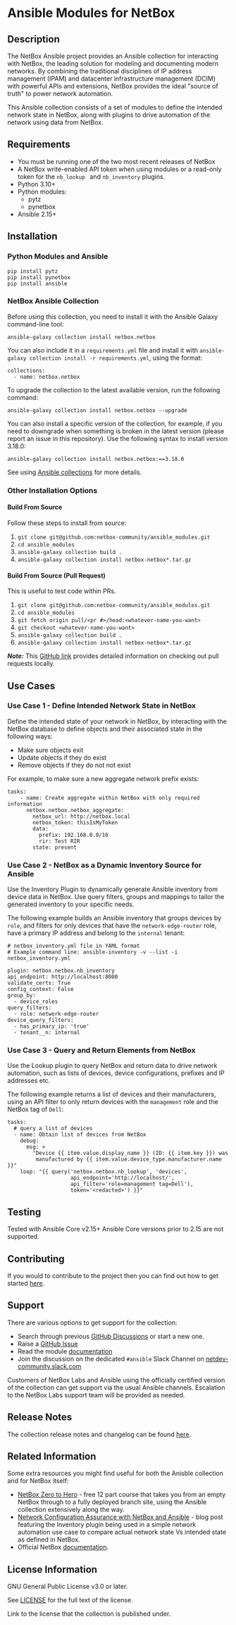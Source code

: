 # Ansible Modules for NetBox

## Description
The NetBox Ansible project provides an Ansible collection for interacting with NetBox, the leading solution for modeling and documenting modern networks. By combining the traditional disciplines of IP address management (IPAM) and datacenter infrastructure management (DCIM) with powerful APIs and extensions, NetBox provides the ideal "source of truth" to power network automation.

This Ansible collection consists of a set of modules to define the intended network state in NetBox, along with plugins to drive automation of the network using data from NetBox.

## Requirements

- You must be running one of the two most recent releases of NetBox
- A NetBox write-enabled API token when using modules or a read-only token for the `nb_lookup ` and `nb_inventory` plugins.
- Python 3.10+
- Python modules:
  - pytz
  - pynetbox
- Ansible 2.15+

## Installation

### Python Modules and Ansible
```
pip install pytz
pip install pynetbox
pip install ansible
```

### NetBox Ansible Collection
Before using this collection, you need to install it with the Ansible Galaxy command-line tool:

```
ansible-galaxy collection install netbox.netbox
```

You can also include it in a `requirements.yml` file and install it with `ansible-galaxy collection install -r requirements.yml`, using the format:
```
collections:
  - name: netbox.netbox
```

To upgrade the collection to the latest available version, run the following command:
```
ansible-galaxy collection install netbox.netbox --upgrade
```
You can also install a specific version of the collection, for example, if you need to downgrade when something is broken in the latest version (please report an issue in this repository). Use the following syntax to install version 3.18.0:

```
ansible-galaxy collection install netbox.netbox:==3.18.0
```
See using [Ansible collections](https://docs.ansible.com/ansible/latest/user_guide/collections_using.html#installing-collections) for more details.

### Other Installation Options

#### Build From Source

Follow these steps to install from source:

1. ``git clone git@github.com:netbox-community/ansible_modules.git``
2. ``cd ansible_modules``
3. ``ansible-galaxy collection build .``
4. ``ansible-galaxy collection install netbox-netbox*.tar.gz``

#### Build From Source (Pull Request)

This is useful to test code within PRs.

1. ``git clone git@github.com:netbox-community/ansible_modules.git``
2. ``cd ansible_modules``
3. ``git fetch origin pull/<pr #>/head:<whatever-name-you-want>``
4. ``git checkout <whatever-name-you-want>``
5. ``ansible-galaxy collection build .``
6. ``ansible-galaxy collection install netbox-netbox*.tar.gz``

**_Note:_** This [GitHub link](https://docs.github.com/en/free-pro-team@latest/github/collaborating-with-issues-and-pull-requests/checking-out-pull-requests-locally) provides detailed information on checking out pull requests locally.

## Use Cases

### Use Case 1 - Define Intended Network State in NetBox
Define the intended state of your network in NetBox, by interacting with the NetBox database to define objects and their associated state in the following ways:

- Make sure objects exit
- Update objects if they do exist
- Remove objects if they do not not exist

For example, to make sure a new aggregate network prefix exists:
```
tasks:
    - name: Create aggregate within NetBox with only required information
      netbox.netbox.netbox_aggregate:
        netbox_url: http://netbox.local
        netbox_token: thisIsMyToken
        data:
          prefix: 192.168.0.0/16
          rir: Test RIR
        state: present
```

### Use Case 2 - NetBox as a Dynamic Inventory Source for Ansible
Use the Inventory Plugin to dynamically generate Ansible inventory from device data in NetBox. Use query filters, groups and mappings to tailor the generated inventory to your specific needs.

The following example builds an Ansible inventory that groups devices by `role`, and filters for only devices that have the `network-edge-router` role, have a primary IP address and belong to the `internal` tenant:
```
# netbox_inventory.yml file in YAML format
# Example command line: ansible-inventory -v --list -i netbox_inventory.yml

plugin: netbox.netbox.nb_inventory
api_endpoint: http://localhost:8000
validate_certs: True
config_context: False
group_by:
  - device_roles
query_filters:
  - role: network-edge-router
device_query_filters:
  - has_primary_ip: 'true'
  - tenant__n: internal
```

### Use Case 3 - Query and Return Elements from NetBox
Use the Lookup plugin to query NetBox and return data to drive network automation, such as lists of devices, device configurations, prefixes and IP addresses etc.

The following example returns a list of devices and their manufacturers, using an API filter to only return devices with the `management` role and the NetBox tag of `Dell`:
```
tasks:
  # query a list of devices
  - name: Obtain list of devices from NetBox
    debug:
      msg: >
        "Device {{ item.value.display_name }} (ID: {{ item.key }}) was
         manufactured by {{ item.value.device_type.manufacturer.name }}"
    loop: "{{ query('netbox.netbox.nb_lookup', 'devices',
                    api_endpoint='http://localhost/',
                    api_filter='role=management tag=Dell'),
                    token='<redacted>') }}"

```
## Testing
Tested with Ansible Core v2.15+ Ansible Core versions prior to 2.15 are not supported.

## Contributing
If you would to contribute to the project then you can find out how to get started [here](https://github.com/netbox-community/ansible_modules/blob/devel/CONTRIBUTING.md).

## Support
There are various options to get support for the collection:
-  Search through previous [GitHub Discussions](https://github.com/netbox-community/ansible_modules/discussions) or start a new one.
- Raise a [GitHub Issue](https://github.com/netbox-community/ansible_modules/issues)
- Read the module [documentation](https://netbox-ansible-collection.readthedocs.io/en/latest/)
- Join the discussion on the dedicated `#ansible` Slack Channel on [netdev-community.slack.com](https://netdev-community.slack.com/join/shared_invite/zt-mtts8g0n-Sm6Wutn62q_M4OdsaIycrQ#/shared-invite/email)

Customers of NetBox Labs and Ansible using the officially certified version of the collection can get support via the usual Ansible channels. Escalation to the NetBox Labs support team will be provided as needed.

## Release Notes
The collection release notes and changelog can be found [here](https://github.com/netbox-community/ansible_modules/releases).

## Related Information
Some extra resources you might find useful for both the Anisble collection and for NetBox itself:
- [NetBox Zero to Hero](https://netboxlabs.com/zero-to-hero/) - free 12 part course that takes you from an empty NetBox through to a fully deployed branch site, using the Ansible collection extensively along the way.
- [Network Configuration Assurance with NetBox and Ansible](https://netboxlabs.com/blog/network-configuration-assurance-with-netbox-and-ansible/) - blog post featuring the Inventory plugin being used in a simple network automation use case to compare actual network state Vs intended state as defined in NetBox.
- Official NetBox [documentation](https://docs.netbox.dev/en/stable/).

## License Information
GNU General Public License v3.0 or later.

See [LICENSE](https://github.com/netbox-community/ansible_modules/blob/devel/LICENSE) for the full text of the license.

Link to the license that the collection is published under.
